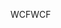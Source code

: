 <span data-ttu-id="d07b5-101">WCF</span><span class="sxs-lookup"><span data-stu-id="d07b5-101">WCF</span></span>